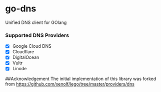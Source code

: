 # go-dns
Unified DNS client for GOlang

### Supported DNS Providers
- [x] Google Cloud DNS
- [x] Cloudflare
- [x] DigitalOcean
- [x] Vultr
- [x] Linode

##Acknowledgement
The initial implementation of this library was forked from https://github.com/xenolf/lego/tree/master/providers/dns
